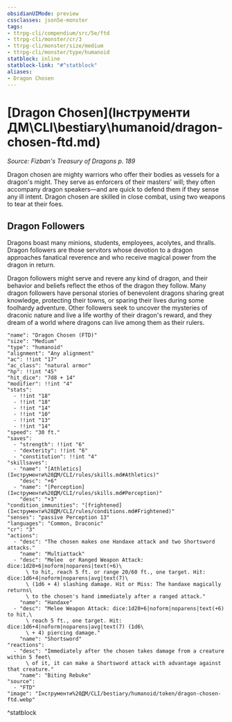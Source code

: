 ```yaml
---
obsidianUIMode: preview
cssclasses: json5e-monster
tags:
- ttrpg-cli/compendium/src/5e/ftd
- ttrpg-cli/monster/cr/3
- ttrpg-cli/monster/size/medium
- ttrpg-cli/monster/type/humanoid
statblock: inline
statblock-link: "#^statblock"
aliases:
- Dragon Chosen
---
```

# [Dragon Chosen](Інструменти ДМ\CLI\bestiary\humanoid/dragon-chosen-ftd.md)
*Source: Fizban's Treasury of Dragons p. 189*  

Dragon chosen are mighty warriors who offer their bodies as vessels for a dragon's might. They serve as enforcers of their masters' will; they often accompany dragon speakers—and are quick to defend them if they sense any ill intent. Dragon chosen are skilled in close combat, using two weapons to tear at their foes.

## Dragon Followers

Dragons boast many minions, students, employees, acolytes, and thralls. Dragon followers are those servitors whose devotion to a dragon approaches fanatical reverence and who receive magical power from the dragon in return.

Dragon followers might serve and revere any kind of dragon, and their behavior and beliefs reflect the ethos of the dragon they follow. Many dragon followers have personal stories of benevolent dragons sharing great knowledge, protecting their towns, or sparing their lives during some foolhardy adventure. Other followers seek to uncover the mysteries of draconic nature and live a life worthy of their dragon's reward, and they dream of a world where dragons can live among them as their rulers.

```statblock
"name": "Dragon Chosen (FTD)"
"size": "Medium"
"type": "humanoid"
"alignment": "Any alignment"
"ac": !!int "17"
"ac_class": "natural armor"
"hp": !!int "45"
"hit_dice": "7d8 + 14"
"modifier": !!int "4"
"stats":
  - !!int "18"
  - !!int "18"
  - !!int "14"
  - !!int "10"
  - !!int "13"
  - !!int "14"
"speed": "30 ft."
"saves":
  - "strength": !!int "6"
  - "dexterity": !!int "6"
  - "constitution": !!int "4"
"skillsaves":
  - "name": "[Athletics](Інструменти%20ДМ/CLI/rules/skills.md#Athletics)"
    "desc": "+6"
  - "name": "[Perception](Інструменти%20ДМ/CLI/rules/skills.md#Perception)"
    "desc": "+3"
"condition_immunities": "[frightened](Інструменти%20ДМ/CLI/rules/conditions.md#Frightened)"
"senses": "passive Perception 13"
"languages": "Common, Draconic"
"cr": "3"
"actions":
  - "desc": "The chosen makes one Handaxe attack and two Shortsword attacks."
    "name": "Multiattack"
  - "desc": "Melee  or Ranged Weapon Attack: dice:1d20+6|noform|noparens|text(+6)\
      \ to hit, reach 5 ft. or range 20/60 ft., one target. Hit: dice:1d6+4|noform|noparens|avg|text(7)\
      \ (1d6 + 4) slashing damage. Hit or Miss: The handaxe magically returns\
      \ to the chosen's hand immediately after a ranged attack."
    "name": "Handaxe"
  - "desc": "Melee Weapon Attack: dice:1d20+6|noform|noparens|text(+6) to hit,\
      \ reach 5 ft., one target. Hit: dice:1d6+4|noform|noparens|avg|text(7) (1d6\
      \ + 4) piercing damage."
    "name": "Shortsword"
"reactions":
  - "desc": "Immediately after the chosen takes damage from a creature within 5 feet\
      \ of it, it can make a Shortsword attack with advantage against that creature."
    "name": "Biting Rebuke"
"source":
  - "FTD"
"image": "Інструменти%20ДМ/CLI/bestiary/humanoid/token/dragon-chosen-ftd.webp"
```
^statblock